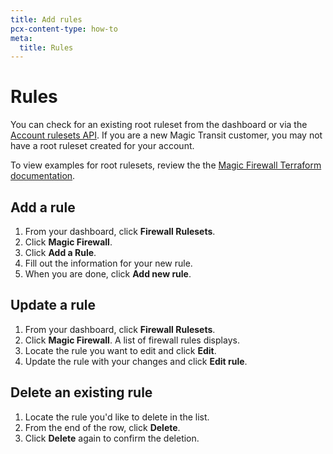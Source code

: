 ```yaml
---
title: Add rules
pcx-content-type: how-to
meta:
  title: Rules
---
```


# Rules

You can check for an existing root ruleset from the dashboard or via the [Account rulesets API](https://api.cloudflare.com/#account-rulesets-properties). If you are a new Magic Transit customer, you may not have a root ruleset created for your account.

To view examples for root rulesets, review the the [Magic Firewall Terraform documentation](https://registry.terraform.io/providers/cloudflare/cloudflare/latest/docs/resources/magic_firewall_ruleset).

## Add a rule

1.  From your dashboard, click **Firewall Rulesets**.
2.  Click **Magic Firewall**.
3.  Click **Add a Rule**.
4.  Fill out the information for your new rule.
5.  When you are done, click **Add new rule**.

## Update a rule

1.  From your dashboard, click **Firewall Rulesets**.
2.  Click **Magic Firewall**. A list of firewall rules displays.
3.  Locate the rule you want to edit and click **Edit**.
4.  Update the rule with your changes and click **Edit rule**.

## Delete an existing rule

1.  Locate the rule you'd like to delete in the list.
2.  From the end of the row, click **Delete**.
3.  Click **Delete** again to confirm the deletion.
